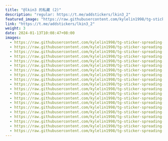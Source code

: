 ```yaml
---
title: "@lkin3 的私藏 (2)"
description: "regular: https://t.me/addstickers/lkin3_2"
featured_image: "https://raw.githubusercontent.com/kylelin1998/tg-sticker-spreading-worldwide-images/main/img/3fb5ec1d-5683-4890-81a5-007e29bf3f50.jpg"
link: "https://t.me/addstickers/lkin3_2"
weight: 3
date: 2024-01-13T10:08:47+08:00
images:
  - https://raw.githubusercontent.com/kylelin1998/tg-sticker-spreading-worldwide-images/main/img/3fb5ec1d-5683-4890-81a5-007e29bf3f50.jpg
  - https://raw.githubusercontent.com/kylelin1998/tg-sticker-spreading-worldwide-images/main/img/fcfb5cf8-af63-4b4f-9e87-0e6000c21f16.jpg
  - https://raw.githubusercontent.com/kylelin1998/tg-sticker-spreading-worldwide-images/main/img/54b521ac-8356-44c2-bad8-179a6688f27a.jpg
  - https://raw.githubusercontent.com/kylelin1998/tg-sticker-spreading-worldwide-images/main/img/367f45d9-5a99-4319-b0f0-9113a49b4e25.jpg
  - https://raw.githubusercontent.com/kylelin1998/tg-sticker-spreading-worldwide-images/main/img/3fb39b34-23bd-436c-9423-91d337302bde.jpg
  - https://raw.githubusercontent.com/kylelin1998/tg-sticker-spreading-worldwide-images/main/img/d257b37e-dfac-45dd-9b5d-9411b1e5383e.jpg
  - https://raw.githubusercontent.com/kylelin1998/tg-sticker-spreading-worldwide-images/main/img/443d4524-a291-4ff8-a02d-27b43bebc1cf.jpg
  - https://raw.githubusercontent.com/kylelin1998/tg-sticker-spreading-worldwide-images/main/img/5df497a9-6d87-484a-9298-f10b83092d5a.jpg
  - https://raw.githubusercontent.com/kylelin1998/tg-sticker-spreading-worldwide-images/main/img/fd31df85-970c-48d2-899e-198c338c0de6.jpg
  - https://raw.githubusercontent.com/kylelin1998/tg-sticker-spreading-worldwide-images/main/img/2043d19a-352e-4f13-9580-bb64bc43b5a7.jpg
  - https://raw.githubusercontent.com/kylelin1998/tg-sticker-spreading-worldwide-images/main/img/146709a3-4da5-46b7-b926-ba085b91850a.jpg
  - https://raw.githubusercontent.com/kylelin1998/tg-sticker-spreading-worldwide-images/main/img/6ec7eafa-1f25-472a-9431-716948722838.jpg
  - https://raw.githubusercontent.com/kylelin1998/tg-sticker-spreading-worldwide-images/main/img/a0cc65a2-8e1c-46ba-b461-3072c65fcfce.jpg
  - https://raw.githubusercontent.com/kylelin1998/tg-sticker-spreading-worldwide-images/main/img/7332dd9d-372d-4a18-84b8-d93c09b49c11.jpg
  - https://raw.githubusercontent.com/kylelin1998/tg-sticker-spreading-worldwide-images/main/img/76fca34a-33a2-4078-987f-315123cce8fb.jpg
  - https://raw.githubusercontent.com/kylelin1998/tg-sticker-spreading-worldwide-images/main/img/1ecf0e18-fb00-4efe-b258-b9e230f99000.jpg
  - https://raw.githubusercontent.com/kylelin1998/tg-sticker-spreading-worldwide-images/main/img/431f5fbd-f593-47fe-9d74-d65144e53162.jpg
  - https://raw.githubusercontent.com/kylelin1998/tg-sticker-spreading-worldwide-images/main/img/358203e4-ad91-42d3-a4e1-193bdafa3b9a.jpg
  - https://raw.githubusercontent.com/kylelin1998/tg-sticker-spreading-worldwide-images/main/img/2e211485-06be-4526-9db3-ce9e01a7d743.jpg
  - https://raw.githubusercontent.com/kylelin1998/tg-sticker-spreading-worldwide-images/main/img/c2538a2b-cb6c-4876-aaaa-d2bfc11ffa3c.jpg
---
```

